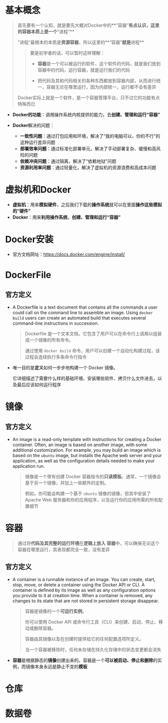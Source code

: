 # 基本概念

> 首先要有一个认知，就是要先大概对Docker中的**“容器”**有点认识，这里的容器本质上是一个**“进程“**
>
> ”进程“最根本的本质是**资源容器**，所以这里的**“容器”**就是**进程**
>
> > 要是初学者的话，可以暂时这样理解：
> >
> > - **容器**是一个可以被运行的软件，这个软件的代码，就是我们放到容器中的代码，运行容器，就是运行我们的代码
> >
> > - 把代码及其和代码相关的各种东西都放到容器内部，从而进行统一，容器无论在哪里运行，因为内部统一，运行都不会有差异
>
> Docker实际上就是一个软件，是一个容器管理平台，只不过它的功能有点特殊而已

- **Docker的功能**：调用操作系统内核提供的能力，去**创建、管理和运行“容器”**



- **Docker**解决的问题：
  - **一致性问题**：通过打包应用和环境，解决了“我的电脑可以，你的不行”的这种运行差异问题
  - **部署效率问题**：通过标准化部署单元，解决了手动部署复杂、缓慢和高风险的问题
  - **依赖冲突问题**：通过隔离，解决了“依赖地狱”问题
  - **资源利用率问题**：通过轻量化，解决了虚拟机的资源浪费和高成本问题



# 虚拟机和Docker

- **虚拟机**：用来**模拟硬件**，之后我们下载的**操作系统**就可以在里面**操作这些模拟的“硬件”**
- **Docker**：用来**利用操作系统**，**创建、管理和运行“容器”**



# Docker安装

- 官方文档网址：https://docs.docker.com/engine/install/





# DockerFile

## **官方定义**

- A Dockerfile is a text document that contains all the commands a user could call on the command line to assemble an image. Using `docker build` users can create an automated build that executes several command-line instructions in succession.

  > Dockerfile 是一个文本文档，它包含了用户可以在命令行上调用以组装成一个镜像的所有命令。
  >
  > 通过使用 `docker build` 命令，用户可以创建一个自动化构建过程，该过程会连续执行多条命令行指令

- 唯一目的是**定义**如何一步步地构建一个 Docker 镜像。

  它详细描述了需要什么样的基础环境、安装哪些软件、拷贝什么文件进去，以及最后应该如何运行程序



# 镜像

## **官方定义**

- An image is a read-only template with instructions for creating a Docker container. Often, an image is based on another image, with some additional customization. For example, you may build an image which is based on the `ubuntu` image, but installs the Apache web server and your application, as well as the configuration details needed to make your application run.

  >镜像是一个带有创建 Docker 容器指令的**只读模板**。通常，一个镜像会基于另一个镜像，并加上一些额外的定制。
  >
  >例如，你可能会构建一个基于 `ubuntu` 镜像的镜像，但其中安装了 Apache Web 服务器和你的应用程序，以及运行你的应用所需的所有配置细节



# 容器

> 通过将**代码及其完整的运行环境**在**逻辑上放入** **容器**中，可以确保无论这个容器在哪里运行，其表现都完全一致，没有差异

## 官方定义

- A container is a runnable instance of an image. You can create, start, stop, move, or delete a container using the Docker API or CLI. A container is defined by its image as well as any configuration options you provide to it at creation time. When a container is removed, any changes to its state that are not stored in persistent storage disappear.

  >容器是镜像的一个**可运行实例**。
  >
  >你可以使用 Docker API 或命令行工具（CLI）来创建、启动、停止、移动或删除容器。
  >
  >容器由其镜像以及在创建时提供给它的任何配置选项所定义。
  >
  >当一个容器被移除时，任何未存储在持久化存储中的状态变更都会消失

- **容器**是根据静态的**镜像**创建出来的。容器是一个**可以被启动、停止和删除**的实例，而镜像本身永远是静止不变的**模板**



# 仓库





# 数据卷